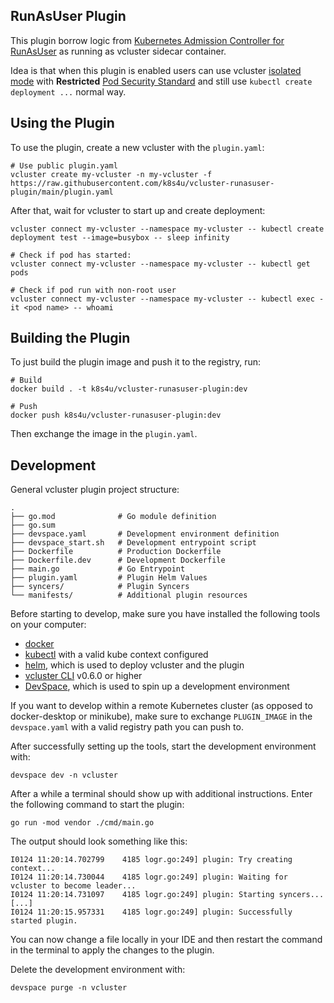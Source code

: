 ## RunAsUser Plugin

This plugin borrow logic from [Kubernetes Admission Controller for RunAsUser](https://github.com/ElisaOyj/runasuser-admission-controller) as running as vcluster sidecar container.

Idea is that when this plugin is enabled users can use vcluster [isolated mode](https://www.vcluster.com/docs/operator/security#isolated-mode) with **Restricted** [Pod Security Standard](https://kubernetes.io/docs/concepts/security/pod-security-standards/) and still use `kubectl create deployment ...` normal way.


## Using the Plugin

To use the plugin, create a new vcluster with the `plugin.yaml`:

```
# Use public plugin.yaml
vcluster create my-vcluster -n my-vcluster -f https://raw.githubusercontent.com/k8s4u/vcluster-runasuser-plugin/main/plugin.yaml
```

After that, wait for vcluster to start up and create deployment:

```
vcluster connect my-vcluster --namespace my-vcluster -- kubectl create deployment test --image=busybox -- sleep infinity

# Check if pod has started:
vcluster connect my-vcluster --namespace my-vcluster -- kubectl get pods

# Check if pod run with non-root user
vcluster connect my-vcluster --namespace my-vcluster -- kubectl exec -it <pod name> -- whoami

```

## Building the Plugin
To just build the plugin image and push it to the registry, run:
```
# Build
docker build . -t k8s4u/vcluster-runasuser-plugin:dev

# Push
docker push k8s4u/vcluster-runasuser-plugin:dev
```

Then exchange the image in the `plugin.yaml`.

## Development

General vcluster plugin project structure:
```
.
├── go.mod              # Go module definition
├── go.sum
├── devspace.yaml       # Development environment definition
├── devspace_start.sh   # Development entrypoint script
├── Dockerfile          # Production Dockerfile 
├── Dockerfile.dev      # Development Dockerfile
├── main.go             # Go Entrypoint
├── plugin.yaml         # Plugin Helm Values
├── syncers/            # Plugin Syncers
└── manifests/          # Additional plugin resources
```

Before starting to develop, make sure you have installed the following tools on your computer:
- [docker](https://docs.docker.com/)
- [kubectl](https://kubernetes.io/docs/tasks/tools/) with a valid kube context configured
- [helm](https://helm.sh/docs/intro/install/), which is used to deploy vcluster and the plugin
- [vcluster CLI](https://www.vcluster.com/docs/getting-started/setup) v0.6.0 or higher
- [DevSpace](https://devspace.sh/cli/docs/quickstart), which is used to spin up a development environment

If you want to develop within a remote Kubernetes cluster (as opposed to docker-desktop or minikube), make sure to exchange `PLUGIN_IMAGE` in the `devspace.yaml` with a valid registry path you can push to.

After successfully setting up the tools, start the development environment with:
```
devspace dev -n vcluster
```

After a while a terminal should show up with additional instructions. Enter the following command to start the plugin:
```
go run -mod vendor ./cmd/main.go
```

The output should look something like this:
```
I0124 11:20:14.702799    4185 logr.go:249] plugin: Try creating context...
I0124 11:20:14.730044    4185 logr.go:249] plugin: Waiting for vcluster to become leader...
I0124 11:20:14.731097    4185 logr.go:249] plugin: Starting syncers...
[...]
I0124 11:20:15.957331    4185 logr.go:249] plugin: Successfully started plugin.
```

You can now change a file locally in your IDE and then restart the command in the terminal to apply the changes to the plugin.

Delete the development environment with:
```
devspace purge -n vcluster
```
